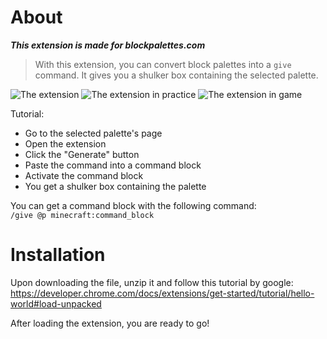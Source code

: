 # About
***This extension is made for blockpalettes.com***

> With this extension, you can convert block palettes into a `give` command. It gives you a shulker box containing the selected palette.

![The extension](https://i.imgur.com/AIkm7G4.png)
![The extension in practice](https://i.imgur.com/gUJNZQd.png)
![The extension in game](https://i.imgur.com/3N8rxf8.png)

Tutorial:
- Go to the selected palette's page
- Open the extension
- Click the "Generate" button
- Paste the command into a command block
- Activate the command block
- You get a shulker box containing the palette

You can get a command block with the following command: \
`/give @p minecraft:command_block`

# Installation
Upon downloading the file, unzip it and follow this tutorial by google:
https://developer.chrome.com/docs/extensions/get-started/tutorial/hello-world#load-unpacked

After loading the extension, you are ready to go!

